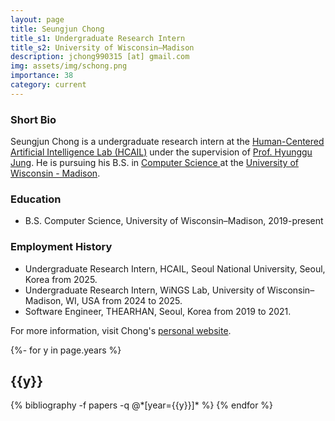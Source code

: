 ```yaml
---
layout: page
title: Seungjun Chong
title_s1: Undergraduate Research Intern
title_s2: University of Wisconsin–Madison
description: jchong990315 [at] gmail.com
img: assets/img/schong.png
importance: 38
category: current
---
```


### Short Bio
<p>Seungjun Chong is a undergraduate research intern at the <a href="https://hcail.snu.ac.kr">Human-Centered Artificial Intelligence Lab (HCAIL)</a> under the supervision of <a href="http://hyunggujung.com">Prof. Hyunggu Jung</a>.
He is pursuing his B.S. in <a href="https://www.cs.wisc.edu/">Computer Science </a>at the <a href="https://www.wisc.edu/">University of Wisconsin - Madison</a>.</p>

### Education
<ul>
<li>B.S. Computer Science, University of Wisconsin–Madison, 2019-present</li>
</ul>

### Employment History
<ul>
<li>Undergraduate Research Intern, HCAIL, Seoul National University, Seoul, Korea from 2025.</li>
<li>Undergraduate Research Intern, WiNGS Lab, University of Wisconsin–Madison, WI, USA from 2024 to 2025.</li>
<li>Software Engineer, THEARHAN, Seoul, Korea from 2019 to 2021.</li>
</ul>

For more information, visit Chong's [personal website](https://chong-portfolio.vercel.app/).

<!-- _pages/publications.md -->
<div class="publications">

{%- for y in page.years %}
  <h2 class="year">{{y}}</h2>
  {% bibliography -f papers -q @*[year={{y}}]* %}
{% endfor %}

</div>
